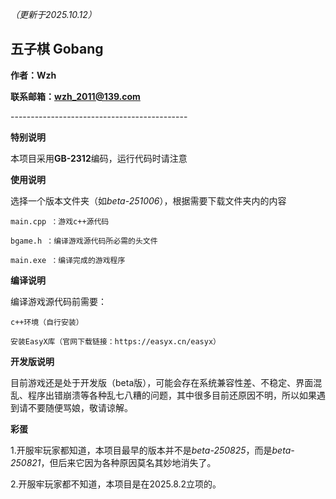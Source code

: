 *（更新于2025.10.12）*

## 五子棋 Gobang

**作者：Wzh**

**联系邮箱：wzh_2011@139.com**

\--------------------------------------------

**特别说明**

本项目采用**GB-2312**编码，运行代码时请注意

**使用说明**

选择一个版本文件夹（如*beta-251006*），根据需要下载文件夹内的内容

    main.cpp ：游戏c++源代码

    bgame.h ：编译游戏源代码所必需的头文件

    main.exe ：编译完成的游戏程序

**编译说明**

编译游戏源代码前需要：
    
    c++环境（自行安装）
    
    安装EasyX库（官网下载链接：https://easyx.cn/easyx）

**开发版说明**

目前游戏还是处于开发版（beta版），可能会存在系统兼容性差、不稳定、界面混乱、程序出错崩溃等各种乱七八糟的问题，其中很多目前还原因不明，所以如果遇到请不要随便骂娘，敬请谅解。

**彩蛋**

1.开服牢玩家都知道，本项目最早的版本并不是*beta-250825*，而是*beta-250821*，但后来它因为各种原因莫名其妙地消失了。

2.开服牢玩家都不知道，本项目是在2025.8.2立项的。